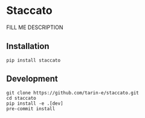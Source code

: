 # Staccato

FILL ME DESCRIPTION


## Installation

```
pip install staccato
```

## Development

```
git clone https://github.com/tarin-e/staccato.git
cd staccato
pip install -e .[dev]
pre-commit install
```
